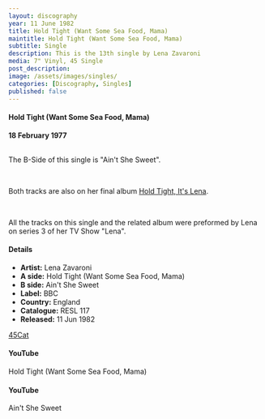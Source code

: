 ```yaml
---
layout: discography
year: 11 June 1982
title: Hold Tight (Want Some Sea Food, Mama)
maintitle: Hold Tight (Want Some Sea Food, Mama)
subtitle: Single
description: This is the 13th single by Lena Zavaroni
media: 7" Vinyl, 45 Single
post_description: 
image: /assets/images/singles/
categories: [Discography, Singles]
published: false
---
```


<main class="Main-Default">
<article>
<div class="row">
<div class="col s12 m8 offset-m2 l6 offset-l3">
<div class="card">
<div class="card-content flow-text">
<h4><i class="fa fa-music" aria-hidden="true"></i> Hold Tight (Want Some Sea Food, Mama)</h4>
<strong>18 February 1977</strong>
<br/><br/>
<p>The B-Side of this single is &quot;Ain't She Sweet&quot;.</p>
<br/>
<p>Both tracks are also on her final album <a href="https://fanzoflenazavaroni.github.io/television/1977/the-musical-time-machine.html">Hold Tight, It's Lena</a>.</p>
<br/>
<p>All the tracks on this single and the related album were preformed by Lena on series 3 of her TV Show "Lena".</p>
</div></div></div></div>

<div class="row">
<div class="col s12 m8 offset-m2 l6 offset-l3">
<div class="card">
<div class="card-content flow-text">
<h4><i class="fa fa-info" aria-hidden="true"></i> Details</h4>
<ul>
  <li><b>Artist:</b> Lena Zavaroni</li>
  <li><b>A side:</b> Hold Tight (Want Some Sea Food, Mama)</li>
  <li><b>B side:</b> Ain't She Sweet</li>
  <li><b>Label:</b> BBC</li>
  <li><b>Country:</b> England</li>
  <li><b>Catalogue:</b> RESL 117</li>
  <li><b>Released:</b> 11 Jun 1982</li>
</ul>
</div>
<div class="card-action flow-text">
<a href="http://www.45cat.com/record/resl117">45Cat</a>
</div></div></div></div>

<div class="row">
<div class="col s12 m4 offset-m2 l3 offset-l3">
<div class="card">
<div class="card-content flow-text">
<h4><i class="fa fa-youtube" aria-hidden="true"></i> YouTube</h4>
<div class="video-container">
<div id="player1"></div>
</div></div>
<div class="card-action">
<p>Hold Tight (Want Some Sea Food, Mama)</p>
</div></div></div>

<div class="col s12 m4 l3">
<div class="card">
<div class="card-content flow-text">
<h4><i class="fa fa-youtube" aria-hidden="true"></i> YouTube</h4>
<div class="video-container">
<div id="player2"></div>
</div></div>
<div class="card-action">
<p>Ain't She Sweet</p>
</div></div></div></div>
</article>
</main>

<script>
    var tag = document.createElement('script');
    tag.src = "//www.youtube.com/iframe_api";
    var firstScriptTag = document.getElementsByTagName('script')[0];
    firstScriptTag.parentNode.insertBefore(tag, firstScriptTag);

    var player;
    function onYouTubeIframeAPIReady() {
        player1 = new YT.Player('player1', {
            height: '360',
            
            width: '480',
            videoId: 'g0dTaMVaIOY',
            events: {
                'onStateChange': onPlayerStateChange
            }
        });
        player2 = new YT.Player('player2', {
            height: '360',
            width: '480',
            videoId: 'CUL1pzfA1TE',
            events: {
                'onStateChange': onPlayerStateChange
            }
        });
    }

    function onPlayerStateChange(event) {
        if (event.data == YT.PlayerState.PLAYING) {
            stopVideo(event.target.a.id);
        }
    }

    function stopVideo(player_id) {
        if (player_id == "player1") {
            player2.stopVideo();
        } else if (player_id == "player2") {
            player1.stopVideo();
        }
    }
</script>

<style>
.split {border-top: solid 5px #4B90B1;}

.fig1 {float:left; width:49%;}

.fig2 {float:right; width:49%;}

.fig3 {float:left; width:100%;}

figcaption {float:left; width:100%;}

@media only screen and (max-width: 700px) {
.fig1, .fig2 {float:left; width:100%;}
figcaption {float:left; width:100%; margin-bottom: 10px;}
}
</style>
